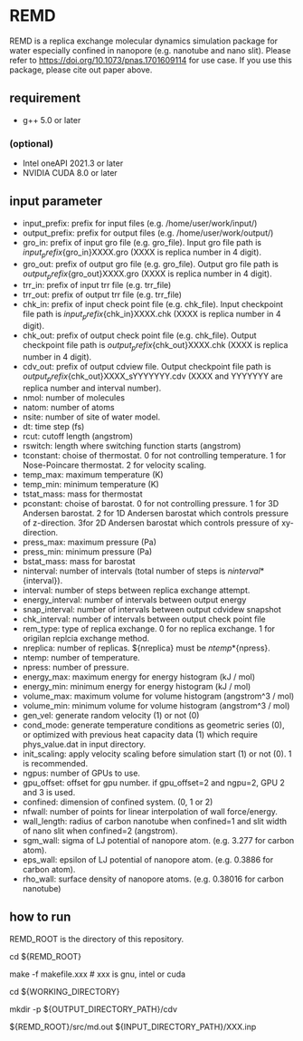 # REMD

REMD is a replica exchange molecular dynamics simulation package for water especially confined in nanopore (e.g. nanotube and nano slit).
Please refer to https://doi.org/10.1073/pnas.1701609114 for use case.
If you use this package, please cite out paper above.

## requirement
- g++ 5.0 or later
### (optional)
- Intel oneAPI 2021.3 or later
- NVIDIA CUDA 8.0 or later

## input parameter
- input_prefix:
  prefix for input files (e.g. /home/user/work/input/)
- output_prefix:
  prefix for output files (e.g. /home/user/work/output/)
- gro_in:
  prefix of input gro file (e.g. gro_file). Input gro file path is ${input_prefix}${gro_in}XXXX.gro (XXXX is replica number in 4 digit).
- gro_out:
  prefix of output gro file (e.g. gro_file). Output gro file path is ${output_prefix}${gro_out}XXXX.gro (XXXX is replica number in 4 digit).
- trr_in:
  prefix of input trr file (e.g. trr_file)
- trr_out:
  prefix of output trr file (e.g. trr_file)
- chk_in:
  prefix of input check point file (e.g. chk_file). Input checkpoint file path is ${input_prefix}${chk_in}XXXX.chk (XXXX is replica number in 4 digit).
- chk_out:
  prefix of output check point file (e.g. chk_file). Output checkpoint file path is ${output_prefix}${chk_out}XXXX.chk (XXXX is replica number in 4 digit).
- cdv_out:
  prefix of output cdview file. Output checkpoint file path is ${output_prefix}${chk_out}XXXX_sYYYYYYY.cdv (XXXX and YYYYYYY are replica number and interval number).
- nmol:
  number of molecules
- natom:
  number of atoms
- nsite:
  number of site of water model.
- dt:
  time step (fs)
- rcut:
  cutoff length (angstrom)
- rswitch:
  length where switching function starts (angstrom)
- tconstant:
  choise of thermostat. 0 for not controlling temperature. 1 for Nose-Poincare thermostat. 2 for velocity scaling.
- temp_max:
  maximum temperature (K)
- temp_min:
  minimum temperature (K)
- tstat_mass:
  mass for thermostat
- pconstant:
  choise of barostat. 0 for not controlling pressure. 1 for 3D Andersen barostat. 2 for 1D Andersen barostat which controls pressure of z-direction. 3for 2D Andersen barostat which controls pressure of xy-direction.
- press_max:
  maximum pressure (Pa)
- press_min:
  minimum pressure (Pa)
- bstat_mass:
  mass for barostat
- ninterval:
  number of intervals (total number of steps is ${ninterval}*${interval}).
- interval:
  number of steps between replica exchange attempt.
- energy_interval:
  number of intervals between output energy
- snap_interval:
  number of intervals between output cdvidew snapshot
- chk_interval:
  number of intervals between output check point file
- rem_type:
  type of replica exchange. 0 for no replica exchange. 1 for origilan replcia exchange method.
- nreplica:
  number of replicas. ${nreplica} must be ${ntemp}*${npress}.
- ntemp:
  number of temperature.
- npress:
  number of pressure.
- energy_max:
  maximum energy for energy histogram (kJ / mol)
- energy_min:
  minimum energy for energy histogram (kJ / mol)
- volume_max:
  maximum volume for volume histogram (angstrom^3 / mol)
- volume_min:
  minimum volume for volume histogram (angstrom^3 / mol)
- gen_vel:
  generate random velocity (1) or not (0)
- cond_mode:
  generate temperature conditions as geometric series (0), or optimized with previous heat capacity data (1) which require phys_value.dat in input directory.
- init_scaling:
  apply velocity scaling before simulation start (1) or not (0). 1 is recommended.
- ngpus:
  number of GPUs to use.
- gpu_offset:
  offset for gpu number. if gpu_offset=2 and ngpu=2, GPU 2 and 3 is used.
- confined:
  dimension of confined system. (0, 1 or 2)
- nfwall:
  number of points for linear interpolation of wall force/energy.
- wall_length:
  radius of carbon nanotube when confined=1 and slit width of nano slit when confined=2 (angstrom).
- sgm_wall:
  sigma of LJ potential of nanopore atom. (e.g. 3.277 for carbon atom).
- eps_wall:
  epsilon of LJ potential of nanopore atom. (e.g. 0.3886 for carbon atom).
- rho_wall:
  surface density of nanopore atoms. (e.g. 0.38016 for carbon nanotube)

## how to run
REMD_ROOT is the directory of this repository.

cd ${REMD_ROOT}

make -f makefile.xxx # xxx is gnu, intel or cuda

cd ${WORKING_DIRECTORY}

mkdir -p ${OUTPUT_DIRECTORY_PATH}/cdv

${REMD_ROOT}/src/md.out ${INPUT_DIRECTORY_PATH}/XXX.inp
